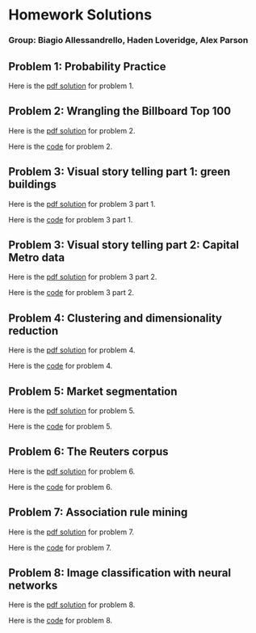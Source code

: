 # Homework Solutions
### Group: Biagio Allessandrello, Haden Loveridge, Alex Parson

## Problem 1: Probability Practice

Here is the [pdf solution](exercises/PDFs/Probability_Practice_Assignment.pdf.pdf) for problem 1. 

## Problem 2: Wrangling the Billboard Top 100

Here is the [pdf solution](exercises/PDFs/Wrangling_Billboard_Top_100.pdf) for problem 2. 

Here is the [code](exercises/R_code/Wrangling_Billboard_Top_100.Rmd) for problem 2.

## Problem 3: Visual story telling part 1: green buildings

Here is the [pdf solution](exercises/PDFs/Green_Buildings.pdf) for problem 3 part 1. 

Here is the [code](exercises/R_code/Green_Buildings.Rmd) for problem 3 part 1. 

## Problem 3: Visual story telling part 2: Capital Metro data

Here is the [pdf solution](exercises/PDFs/capm_consolidated.pdf) for problem 3 part 2.

Here is the [code](exercises/R_code/capm_consolidated.Rmd) for problem 3 part 2. 

## Problem 4: Clustering and dimensionality reduction

Here is the [pdf solution](exercises/PDFs/clustering_dimensionality_reduction.pdf) for problem 4. 

Here is the [code](exercises/R_code/clustering_dimensionality_reduction.Rmd) for problem 4.

## Problem 5: Market segmentation

Here is the [pdf solution](exercises/PDFs/Market_Segmentation_(1).pdf) for problem 5. 

Here is the [code](exercises/R_code/Market_Segmentation_(1).Rmd) for problem 5. 

## Problem 6: The Reuters corpus

Here is the [pdf solution](exercises/PDFs/Reuters_Write_Up.pdf) for problem 6. 

Here is the [code](exercises/R_code/Reuters_Alex.ipynb) for problem 6.

## Problem 7: Association rule mining

Here is the [pdf solution](exercises/PDFs/Association_Rule_Mining.pdf) for problem 7.

Here is the [code](exercises/R_code/Association_Rule_Mining.Rmd) for problem 7.

## Problem 8: Image classification with neural networks

Here is the [pdf solution](exercises/PDFs/Image_Classification_Neural_Nets.pdf) for problem 8.

Here is the [code](exercises/R_code/Image_Classification_Neural_Nets.ipynb) for problem 8.


